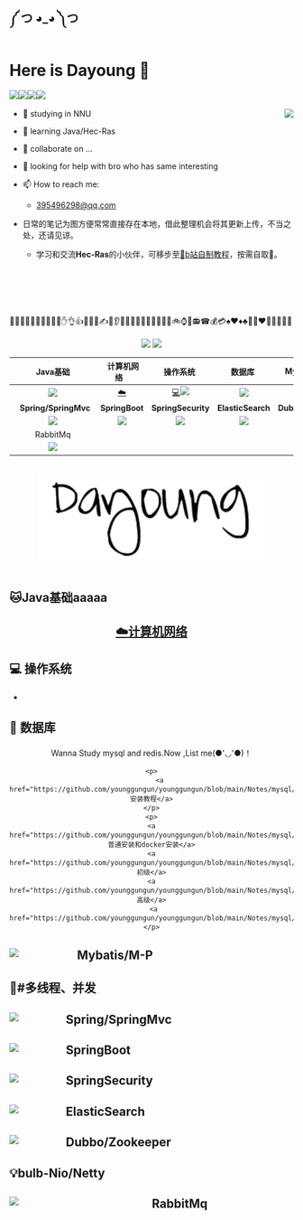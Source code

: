 ##        ༼ つ ◕_◕ ༽つ 

# Here is Dayoung 👋

![](https://img.shields.io/badge/%E7%86%9F%E6%82%89-%E7%BD%91%E7%BB%9CIO-critical)![](https://img.shields.io/badge/%E7%86%9F%E6%82%89-%E8%AE%A1%E7%AE%97%E6%9C%BA%E7%BD%91%E7%BB%9C-yellow)![](https://img.shields.io/badge/%E7%86%9F%E6%82%89-Redis-orange)![](https://img.shields.io/badge/%E7%B2%BE%E9%80%9A-Hec--Ras-informational)

                         

- 🔭  studying in NNU<img align="right" src="https://github-readme-stats.vercel.app/api?username=younggungun&theme=vue-dark" />
- 🌱  learning Java/Hec-Ras
- 👯  collaborate on ...
- 🤔  looking for help with bro who has same interesting
- 📫 How to reach me: 
  - 395496298@qq.com

- 日常的笔记为图方便常常直接存在本地，借此整理机会将其更新上传，不当之处，还请见谅。
  - 学习和交流**Hec-Ras**的小伙伴，可移步至[:strawberry:b站自制教程](https://space.bilibili.com/324055134?from=search&seid=14157179144142222780)，按需自取👀。

<br>
<br>
<br>
<br>
<br>
💜💝😃😄😅😆😋😎😍‍✌✋👌👍👊👋👏✍👣👂👃👅💋👑💍🌂🎷🎸🎺🎻🚲⌚⏰📻☎💰💳♠♥♦♣💯💘❤💓💔💕💖💗
<br>
<br>                                        

<div align="center">
    <a href=""> <img src="https://img.shields.io/badge/DaYoung-%E5%9C%A8%E7%BA%BF%E9%98%85%E8%AF%BB-blue"></a>
    <a href="https://space.bilibili.com/324055134?from=search&seid=14157179144142222780"> <img src="https://img.shields.io/badge/DaYoung-B%E7%AB%99%E4%B8%BB%E9%A1%B5-blue"></a>


| &nbsp;Java基础&nbsp; | &nbsp;计算机网络&nbsp;&nbsp;&nbsp; |                  &nbsp;操作系统&nbsp;&nbsp;                  | &nbsp;数据库&nbsp;&nbsp;|Mybatis/M-P&nbsp;&nbsp;|&nbsp;多线程&nbsp;|
| :---: | :----: | :---: | :----: | :----: | :----: |
| [<img src="https://gimg2.baidu.com/image_search/src=http%3A%2F%2Favatar.csdn.net%2Fblogpic%2F20141208225207671.jpg&refer=http%3A%2F%2Favatar.csdn.net&app=2002&size=f9999,10000&q=a80&n=0&g=0n&fmt=jpeg?sec=1629015725&t=1c5eccba0de6a5e2f05651ad977c72ce" width="50px">](#java基础) | [:cloud:](#cloud-计算机网络) | [:computer:](#computer-操作系统)<img src="https://pics6.baidu.com/feed/f9dcd100baa1cd11a441450443ea3bfac2ce2d1a.jpeg?token=2852b7216bb37005ff7749cfcbdeac9f" width="50px"> | [<img src="https://gimg2.baidu.com/image_search/src=http%3A%2F%2Fimg.php.cn%2Fupload%2Farticle%2F000%2F000%2F032%2F5cf62a3a58f87710.png&refer=http%3A%2F%2Fimg.php.cn&app=2002&size=f9999,10000&q=a80&n=0&g=0n&fmt=jpeg?sec=1629015615&t=64811cececfd51adf983a282196087fe" width="70px">](#floppy_disk-数据库) |[<img src="https://mybatis.org/images/mybatis-logo.png" width="70px">](#Mybatis/M-P)|[:rocket:](#多线程、并发)|
| &nbsp;&nbsp;&nbsp;**Spring/SpringMvc**&nbsp; | **SpringBoot** | **SpringSecurity** | **ElasticSearch** |**Dubbo/Zookeeper**|**NIO**/**Netty**|
| [<img src="https://spring.io/images/spring-logo-9146a4d3298760c2e7e49595184e1975.svg" width="60px">](#Spring/SpringMvc) | [<img src="https://spring.io/images/spring-logo-9146a4d3298760c2e7e49595184e1975.svg" width="60px">](#SpringBoot) | [<img src="https://spring.io/images/spring-logo-9146a4d3298760c2e7e49595184e1975.svg" width="50px">](#SpringSecurity) | [<img src="https://images.contentstack.io/v3/assets/bltefdd0b53724fa2ce/blt280217a63b82a734/5bbdaacf63ed239936a7dd56/elastic-logo.svg" width="50px">](#ElasticSearch) |[<img src="https://gimg2.baidu.com/image_search/src=http%3A%2F%2Fs1.ax1x.com%2F2020%2F05%2F17%2FYRgHpQ.png&refer=http%3A%2F%2Fs1.ax1x.com&app=2002&size=f9999,10000&q=a80&n=0&g=0n&fmt=jpeg?sec=1629015597&t=33992f50ebcbedfeb96eb163e46d8868" width="50px">](#Dubbo/Zookeeper)| [:bulb:](#bulb-Nio/Netty) |
| RabbitMq |  |  |  ||  |
| [<img src="https://gimg2.baidu.com/image_search/src=http%3A%2F%2Fpic2.zhimg.com%2Fv2-b8c175db815ba5eaa86bd7024e7f1743_1440w.jpg%3Fsource%3D172ae18b&refer=http%3A%2F%2Fpic2.zhimg.com&app=2002&size=f9999,10000&q=a80&n=0&g=0n&fmt=jpeg?sec=1629015686&t=576f0d0cac1dd04b370daee12b8bc97e" width="50px">](#RabbitMq) |  |  |  ||  |

<br>

<div align="center">
    <img src="https://github.com/younggungun/younggungun/blob/main/images/dayoung.PNG" width="400px">
</div>
<br>

## <p align="left">:cat:Java基础aaaaa</p>















##  <a href="https://github.com/younggungun/younggungun/blob/main/Notes/%E8%AE%A1%E7%AE%97%E6%9C%BA%E7%BD%91%E7%BB%9C/%E8%AE%A1%E7%BD%91%E8%87%AA%E7%BB%93.md">:cloud:计算机网络</a> 





## <p align="left">:computer: 操作系统</p>

- 







## <p align="left">:floppy_disk: 数据库</p>


Wanna Study mysql and redis.Now ,List me(●'◡'●)！

    <p>
        <a href="https://github.com/younggungun/younggungun/blob/main/Notes/mysql/1_1%E5%AE%89%E8%A3%85Mac%E7%B3%BB%E7%BB%9F%E4%B8%AD%E5%AE%89%E8%A3%85MySQL.pdf">mysql_mac安装教程</a>
    </p>
    <p>
    <a href="https://github.com/younggungun/younggungun/blob/main/Notes/mysql/1_2win10%E5%AE%89%E8%A3%85Mysql5.7.pdf">win10普通安装和docker安装</a>
    <a href="https://github.com/younggungun/younggungun/blob/main/Notes/mysql/2_1Mysql%E5%9F%BA%E7%A1%80.md">mysql初级</a>
    <a href="https://github.com/younggungun/younggungun/blob/main/Notes/mysql/2_2Mysql%E9%AB%98%E7%BA%A7.md">mysql高级</a>
     <a href="https://github.com/younggungun/younggungun/blob/main/Notes/mysql/Redis.md">redis</a>
    </p>

## <img src="https://mybatis.org/images/mybatis-logo.png" align='left' width="120px"><p align="left">Mybatis/M-P</p>











## <p align="left">:rocket:#多线程、并发</p>













## <img src="https://spring.io/images/spring-logo-9146a4d3298760c2e7e49595184e1975.svg" align='left' width="100px"><p align="left">Spring/SpringMvc
</p>












## <img src="https://spring.io/images/spring-logo-9146a4d3298760c2e7e49595184e1975.svg" align='left' width="100px"><p align="left">SpringBoot
</p>










## <img src="https://spring.io/images/spring-logo-9146a4d3298760c2e7e49595184e1975.svg" align='left' width="100px"><p align="left">SpringSecurity
</p>










## <img src="https://images.contentstack.io/v3/assets/bltefdd0b53724fa2ce/blt280217a63b82a734/5bbdaacf63ed239936a7dd56/elastic-logo.svg" align='left' width="100px"><p align="left">ElasticSearch</p>










## <img src="https://gimg2.baidu.com/image_search/src=http%3A%2F%2Fs1.ax1x.com%2F2020%2F05%2F17%2FYRgHpQ.png&refer=http%3A%2F%2Fs1.ax1x.com&app=2002&size=f9999,10000&q=a80&n=0&g=0n&fmt=jpeg?sec=1629015597&t=33992f50ebcbedfeb96eb163e46d8868" align='left' width="100px"><p align="left">Dubbo/Zookeeper</p>







## <p align="left">:bulb:bulb-Nio/Netty</p>








## <img src="https://gimg2.baidu.com/image_search/src=http%3A%2F%2Fpic2.zhimg.com%2Fv2-b8c175db815ba5eaa86bd7024e7f1743_1440w.jpg%3Fsource%3D172ae18b&refer=http%3A%2F%2Fpic2.zhimg.com&app=2002&size=f9999,10000&q=a80&n=0&g=0n&fmt=jpeg?sec=1629015686&t=576f0d0cac1dd04b370daee12b8bc97e" align='left' width="100px">RabbitMq
